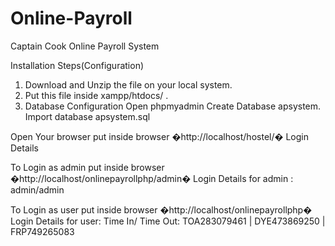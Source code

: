 # Online-Payroll
Captain Cook Online Payroll System

Installation Steps(Configuration)
1. Download and Unzip the file on your local system.
2. Put this file inside xampp/htdocs/ .
3. Database Configuration
Open phpmyadmin
Create Database apsystem.
Import database apsystem.sql

Open Your browser put inside browser �http://localhost/hostel/�
Login Details

To Login as admin put inside browser �http://localhost/onlinepayrollphp/admin�
Login Details for admin : admin/admin


To Login as user put inside browser �http://localhost/onlinepayrollphp�
Login Details for user:
Time In/ Time Out: TOA283079461 | DYE473869250 | FRP749265083 
